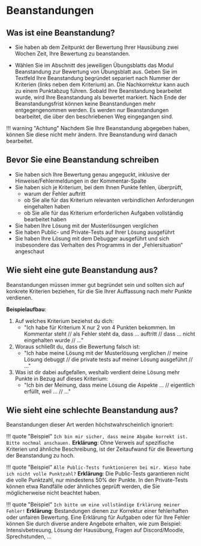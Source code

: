 # Beanstandungen

## Was ist eine Beanstandung?

* Sie haben ab dem Zeitpunkt der Bewertung Ihrer Hausübung zwei Wochen Zeit, Ihre Bewertung zu beanstanden.

* Wählen Sie im Abschnitt des jeweiligen Übungsblatts das Modul Beanstandung zur Bewertung von Übungsblatt aus. Geben Sie im Textfeld Ihre Beanstandung begründet separiert nach Nummer der Kriterien (links neben dem Kriterium) an. Die Nachkorrektur kann auch zu einem Punktabzug führen.
Sobald Ihre Beanstandung bearbeitet wurde, wird Ihre Beanstandung als bewertet markiert. Nach Ende der Beanstandungsfrist können keine Beanstandungen mehr entgegengenommen werden. Es werden nur Beanstandungen bearbeitet, die über den beschriebenen Weg eingegangen sind.

!!! warning "Achtung"
	Nachdem Sie Ihre Beanstandung abgegeben haben, können Sie diese nicht mehr ändern. Ihre Beanstandung wird danach bearbeitet.

## Bevor Sie eine Beanstandung schreiben

- Sie haben sich Ihre Bewertung genau angeguckt, inklusive der Hinweise/Fehlermeldungen in der Kommentar-Spalte
- Sie haben sich je Kriterium, bei dem Ihnen Punkte fehlen, überprüft,
	- warum der Fehler auftritt
	- ob Sie alle für das Kriterium relevanten verbindlichen Anforderungen eingehalten haben
	- ob Sie alle für das Kriterium erforderlichen Aufgaben vollständig bearbeitet haben
- Sie haben Ihre Lösung mit der Musterlösungen verglichen
- Sie haben Public- und Private-Tests auf Ihrer Lösung ausgeführt
- Sie haben Ihre Lösung mit dem Debugger ausgeführt und sich insbesondere das Verhalten des Programms in der „Fehlersituation“ angeschaut

## Wie sieht eine gute Beanstandung aus?
Beanstandungen müssen immer gut begründet sein und sollten sich auf konkrete Kriterien beziehen, für die Sie Ihrer Auffassung nach mehr Punkte verdienen.

**Beispielaufbau**:

1. Auf welches Kriterium beziehst du dich:
    * "Ich habe für Kriterium X nur 2 von 4 Punkten bekommen. Im Kommentar steht // als Fehler steht da, dass … auftritt // dass ... nicht eingehalten wurde // ..."
2. Woraus schließt du, dass die Bewertung falsch ist:
    * "Ich habe meine Lösung mit der Musterlösung verglichen // meine Lösung debuggt // die private tests auf meiner Lösung ausgeführt // ..."
3. Was ist dir dabei aufgefallen, weshalb verdient deine Lösung mehr Punkte in Bezug auf dieses Kriterium:
    * "Ich bin der Meinung, dass meine Lösung die Aspekte … // eigentlich erfüllt, weil ... // ..."

## Wie sieht eine schlechte Beanstandung aus?

Beanstandungen dieser Art werden höchstwahrscheinlich ignoriert:

!!! quote "Beispiel"
	```
	Ich bin mir sicher, dass meine Abgabe korrekt ist. Bitte nochmal anschauen.
	```
	**Erklärung**: Ohne Verweis auf spezifische Kriterien und ähnliche Beschreibung, ist der Zeitaufwand für die Bewertung der Beanstandung zu hoch.

!!! quote "Beispiel"
	```
	Alle Public-Tests funktionieren bei mir. Wieso habe ich nicht volle Punktzahl?
	```
	**Erklärung**: Die Public-Tests garantieren nicht die volle Punktzahl, nur mindestens 50% der Punkte. In den Private-Tests können etwa Randfälle oder ähnliches geprüft werden, die Sie möglicherweise nicht beachtet haben.

!!! quote "Beispiel"
	```
	Ich bitte um eine vollständige Erklärung meiner Fehler!
	```
	**Erklärung**: Bestandungen dienen zur Korrektur einer fehlerhaften oder unfairen Bewertung. Eine Erklärung für Aufgaben oder für Ihre Fehler können Sie durch diverse andere Angebote erhalten, wie zum Beispiel: Intensivbetreuung, Lösung der Hausübung, Fragen auf Discord/Moodle, Sprechstunden, ...